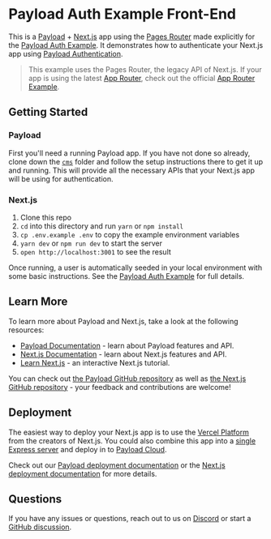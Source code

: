 # Payload Auth Example Front-End

This is a [Payload](https://payloadcms.com) + [Next.js](https://nextjs.org) app using the [Pages Router](https://nextjs.org/docs/pages) made explicitly for the [Payload Auth Example](https://github.com/payloadcms/payload/tree/master/examples/auth). It demonstrates how  to authenticate your Next.js app using [Payload Authentication](https://payloadcms.com/docs/authentication/overview).

> This example uses the Pages Router, the legacy API of Next.js. If your app is using the latest [App Router](https://nextjs.org/docs/pages), check out the official [App Router Example](https://github.com/payloadcms/payload/tree/master/examples/auth/next-app).

## Getting Started

### Payload

First you'll need a running Payload app. If you have not done so already, clone down the [`cms`](../cms) folder and follow the setup instructions there to get it up and running. This will provide all the necessary APIs that your Next.js app will be using for authentication.

### Next.js

1. Clone this repo
2. `cd` into this directory and run `yarn` or `npm install`
3. `cp .env.example .env` to copy the example environment variables
4. `yarn dev` or `npm run dev` to start the server
5. `open http://localhost:3001` to see the result

Once running, a user is automatically seeded in your local environment with some basic instructions. See the [Payload Auth Example](https://github.com/payloadcms/payload/tree/master/examples/auth) for full details.

## Learn More

To learn more about Payload and Next.js, take a look at the following resources:

- [Payload Documentation](https://payloadcms.com/docs) - learn about Payload features and API.
- [Next.js Documentation](https://nextjs.org/docs) - learn about Next.js features and API.
- [Learn Next.js](https://nextjs.org/learn) - an interactive Next.js tutorial.

You can check out [the Payload GitHub repository](https://github.com/payloadcms/payload) as well as [the Next.js GitHub repository](https://github.com/vercel/next.js) - your feedback and contributions are welcome!

## Deployment

The easiest way to deploy your Next.js app is to use the [Vercel Platform](https://vercel.com/new) from the creators of Next.js. You could also combine this app into a [single Express server](https://github.com/payloadcms/payload/tree/master/examples/custom-server) and deploy in to [Payload Cloud](https://payloadcms.com/new/import).

Check out our [Payload deployment documentation](https://payloadcms.com/docs/production/deployment) or the [Next.js deployment documentation](https://nextjs.org/docs/deployment) for more details.

## Questions

If you have any issues or questions, reach out to us on [Discord](https://discord.com/invite/payload) or start a [GitHub discussion](https://github.com/payloadcms/payload/discussions).

